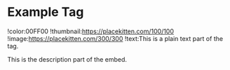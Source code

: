 # Example Tag
!color:00FF00
!thumbnail:https://placekitten.com/100/100
!image:https://placekitten.com/300/300
!text:This is a plain text part of the tag.

This is the description part of the embed.